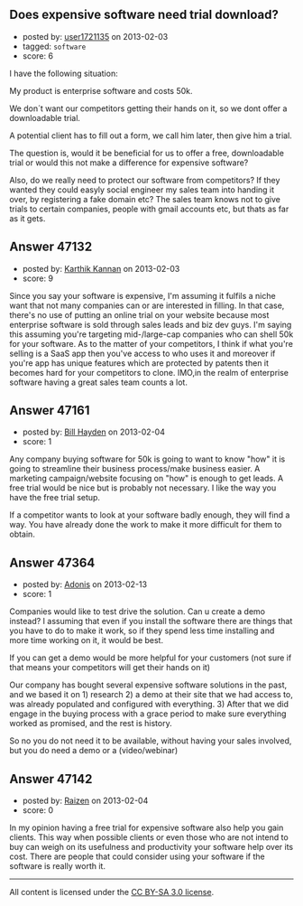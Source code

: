 ## Does expensive software need trial download?

- posted by: [user1721135](https://stackexchange.com/users/-1/23856-user1721135) on 2013-02-03
- tagged: `software`
- score: 6

I have the following situation:

My product is enterprise software and costs 50k.

We don´t want our competitors getting their hands on it, so we dont offer a downloadable trial.

A potential client has to fill out a form, we call him later, then give him a trial.

The question is, would it be beneficial for us to offer a free, downloadable trial or would this not make a difference for expensive software? 

Also, do we really need to protect our software from competitors? If they wanted they could easyly social engineer my sales team into handing it over, by registering a fake domain etc? The sales team knows not to give trials to certain companies, people with gmail accounts etc, but thats as far as it gets.




## Answer 47132

- posted by: [Karthik Kannan](https://stackexchange.com/users/-1/23836-karthik-kannan) on 2013-02-03
- score: 9

Since you say your software is expensive, I'm assuming it fulfils a niche want that not many companies can or are interested in filling. In that case, there's no use of putting an online trial on your website because most enterprise software is sold through sales leads and biz dev guys. I'm saying this assuming you're targeting mid-/large-cap companies who can shell 50k for your software.
As to the matter of your competitors, I think if what you're selling is a SaaS app then you've access to who uses it and moreover if you're app has unique features which are protected by patents then it becomes hard for your competitors to clone.
IMO,in the realm of enterprise software having a great sales team counts a lot. 


## Answer 47161

- posted by: [Bill Hayden](https://stackexchange.com/users/-1/22016-bill-hayden) on 2013-02-04
- score: 1

Any company buying software for 50k is going to want to know "how" it is going to streamline their business process/make business easier. A marketing campaign/website focusing on "how" is enough to get leads. A free trial would be nice but is probably not necessary. I like the way you have the free trial setup.

If a competitor wants to look at your software badly enough, they will find a way. You have already done the work to make it more difficult for them to obtain.


## Answer 47364

- posted by: [Adonis](https://stackexchange.com/users/-1/23990-adonis) on 2013-02-13
- score: 1

Companies would like to test drive the solution. Can u create a demo instead?  I assuming that even if you install the software there are things that you have to do to make it work, so if they spend less time installing and more time working on it, it would be best. 

If you can get a demo would be more helpful for your customers (not sure if that means your competitors will get their hands on it)

Our company has bought several expensive software solutions in the past, and we based it on 1) research 2) a demo at their site that we had access to, was already populated and configured with everything. 3)  After that we did engage in the buying process with a grace period to make sure everything worked as promised, and the rest is history.


So no you do not need it to be available, without having your sales involved, but you do need a demo or a (video/webinar)


## Answer 47142

- posted by: [Raizen](https://stackexchange.com/users/-1/17973-raizen) on 2013-02-04
- score: 0

In my opinion having a free trial for expensive software also help you gain clients. This way when possible clients or even those who are not intend to buy can weigh on its usefulness and productivity your software help over its cost. There are people that could consider using your software if the software is really worth it.



---

All content is licensed under the [CC BY-SA 3.0 license](https://creativecommons.org/licenses/by-sa/3.0/).
